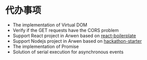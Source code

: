 # 代办事项

-   The implementation of Virtual DOM
-   Verify if the GET requests have the CORS problem
-   Support React project in Arwen based on [react-boilerplate](https://github.com/kawhi66/react-boilerplate)
-   Support Nodejs project in Arwen based on [hackathon-starter](https://github.com/kawhi66/hackathon-starter)
-   The implementation of Promise
-   Solution of serial execution for asynchronous events
